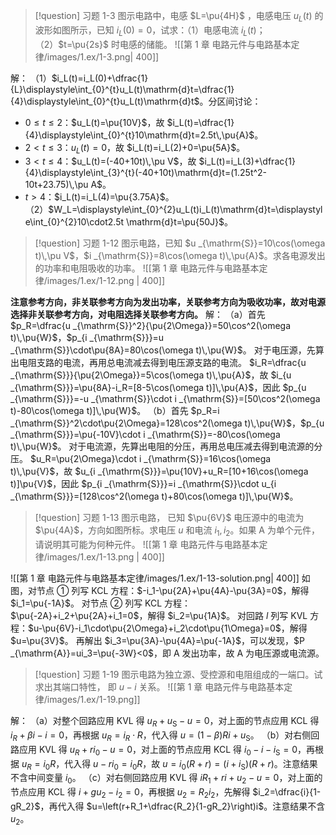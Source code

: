 > [!question] 习题 1-3
> 图示电路中，电感 $L=\pu{4H}$ ，电感电压 $u_L(t)$ 的波形如图所示，已知 $i_L(0)=0$，试求：（1）电感电流 $i_L(t)$；（2）$t=\pu{2s}$ 时电感的储能。
> ![[第 1 章 电路元件与电路基本定律/images/1.ex/1-3.png| 400]]

解：
（1）$i_L(t)=i_L(0)+\dfrac{1}{L}\displaystyle\int_{0}^{t}u_L(t)\mathrm{d}t=\dfrac{1}{4}\displaystyle\int_{0}^{t}u_L(t)\mathrm{d}t$。分区间讨论：
- $0\le t\le 2$：$u_L(t)=\pu{10V}$，故 $i_L(t)=\dfrac{1}{4}\displaystyle\int_{0}^{t}10\mathrm{d}t=2.5t\,\pu{A}$。
- $2<t\le3$：$u_L(t)=0$，故 $i_L(t)=i_L(2)+0=\pu{5A}$。
- $3<t\le4$：$u_L(t)=(-40+10t)\,\pu V$，故 $i_L(t)=i_L(3)+\dfrac{1}{4}\displaystyle\int_{3}^{t}(-40+10t)\mathrm{d}t=(1.25t^2-10t+23.75)\,\pu A$。
- $t>4$：$i_L(t)=i_L(4)=\pu{3.75A}$。
（2）$W_L=\displaystyle\int_{0}^{2}u_L(t)i_L(t)\mathrm{d}t=\displaystyle\int_{0}^{2}10\cdot2.5t \mathrm{d}t=\pu{50J}$。

> [!question] 习题 1-12
> 图示电路，已知 $u _{\mathrm{S}}=10\cos(\omega t)\,\pu V$，$i _{\mathrm{S}}=8\cos(\omega t)\,\pu{A}$。求各电源发出的功率和电阻吸收的功率。
> ![[第 1 章 电路元件与电路基本定律/images/1.ex/1-12.png | 400]]

**注意参考方向，非关联参考方向为发出功率，关联参考方向为吸收功率，故对电源选择非关联参考方向，对电阻选择关联参考方向。**
解：
（a）首先 $p_R=\dfrac{u _{\mathrm{S}}^2}{\pu{2\Omega}}=50\cos^2(\omega t)\,\pu{W}$，$p_{i _{\mathrm{S}}}=u _{\mathrm{S}}\cdot\pu{8A}=80\cos(\omega t)\,\pu{W}$。
对于电压源，先算出电阻支路的电流，再用总电流减去得到电压源支路的电流。
$i_R=\dfrac{u _{\mathrm{S}}}{\pu{2\Omega}}=5\cos(\omega t)\,\pu{A}$，故 $i_{u _{\mathrm{S}}}=\pu{8A}-i_R=[8-5\cos(\omega t)]\,\pu{A}$，因此 $p_{u _{\mathrm{S}}}=-u _{\mathrm{S}}\cdot i _{\mathrm{S}}=[50\cos^2(\omega t)-80\cos(\omega t)]\,\pu{W}$。
（b）首先 $p_R=i _{\mathrm{S}}^2\cdot\pu{2\Omega}=128\cos^2(\omega t)\,\pu{W}$，$p_{u _{\mathrm{S}}}=\pu{-10V}\cdot i _{\mathrm{S}}=-80\cos(\omega t)\,\pu{W}$。
对于电流源，先算出电阻的分压，再用总电压减去得到电流源的分压。
$u_R=\pu{2\Omega}\cdot i _{\mathrm{S}}=16\cos(\omega t)\,\pu{V}$，故 $u_{i _{\mathrm{S}}}=\pu{10V}+u_R=[10+16\cos(\omega t)]\pu{V}$，因此 $p_{i _{\mathrm{S}}}=i _{\mathrm{S}}\cdot u_{i _{\mathrm{S}}}=[128\cos^2(\omega t)+80\cos(\omega t)]\,\pu{W}$。

> [!question] 习题 1-13
> 图示电路， 已知 $\pu{6V}$ 电压源中的电流为 $\pu{4A}$，方向如图所标。求电压 $u$ 和电流 $i_1,i_2$。如果 A 为单个元件，请说明其可能为何种元件。
> ![[第 1 章 电路元件与电路基本定律/images/1.ex/1-13.png | 400]]

![[第 1 章 电路元件与电路基本定律/images/1.ex/1-13-solution.png| 400]]
如图，对节点 ① 列写 KCL 方程：$-i_1-\pu{2A}+\pu{4A}-\pu{3A}=0$，解得 $i_1=\pu{-1A}$。
对节点 ② 列写 KCL 方程：$\pu{-2A}+i_2+\pu{2A}+i_1=0$，解得 $i_2=\pu{1A}$。
对回路 $l$ 列写 KVL 方程：$u-\pu{6V}-i_1\cdot\pu{2\Omega}+i_2\cdot\pu{1\Omega}=0$，解得 $u=\pu{3V}$。
再解出 $i_3=\pu{3A}-\pu{4A}=\pu{-1A}$，可以发现，$P _{\mathrm{A}}=ui_3=\pu{-3W}<0$，即 A 发出功率，故 A 为电压源或电流源。

> [!question] 习题 1-19
> 图示电路为独立源、受控源和电阻组成的一端口。试求出其端口特性， 即 $u-i$ 关系。
> ![[第 1 章 电路元件与电路基本定律/images/1.ex/1-19.png]]

解：
（a）对整个回路应用 KVL 得 $u_R+u _{\mathrm{S}}-u=0$，对上面的节点应用 KCL 得 $i_R+\beta i-i=0$，再根据 $u_R=i_R\cdot R$，代入得 $u=(1-\beta)Ri+u _{\mathrm{S}}$。
（b）对右侧回路应用 KVL 得 $u_R+ri_0-u=0$，对上面的节点应用 KCL 得 $i_0-i-i _{\mathrm{S}}=0$，再根据 $u_R=i_0R$，代入得 $u-ri_0=i_0R$，故 $u=i_0(R+r)=(i+i _{\mathrm{S}})(R+r)$。注意结果不含中间变量 $i_0$。
（c）对右侧回路应用 KVL 得 $iR_1+ri+u_2-u=0$，对上面的节点应用 KCL 得 $i+gu_2-i_2=0$，再根据 $u_2=R_2i_2$，先解得 $i_2=\dfrac{i}{1-gR_2}$，再代入得 $u=\left(r+R_1+\dfrac{R_2}{1-gR_2}\right)i$。注意结果不含 $u_2$。